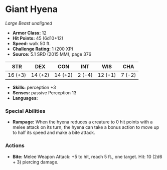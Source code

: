 # Giant Hyena

*Large* *Beast* *unaligned*

- **Armor Class:** 12
- **Hit Points:** 45 (6d10+12)
- **Speed:** walk 50 ft.
- **Challenge Rating:** 1 (200 XP)
- **Source:** 5.1 SRD (2015 MM), page 376

| STR | DEX | CON | INT | WIS | CHA |
| --- | --- | --- | --- | --- | --- |
| 16 (+3) | 14 (+2) | 14 (+2) | 2 (-4) | 12 (+1) | 7 (-2) |

- **Skills:** perception +3
- **Senses:** passive Perception 13
- **Languages:** 

### Special Abilities

- **Rampage:** When the hyena reduces a creature to 0 hit points with a melee attack on its turn, the hyena can take a bonus action to move up to half its speed and make a bite attack.

### Actions

- **Bite:** Melee Weapon Attack: +5 to hit, reach 5 ft., one target. Hit: 10 (2d6 + 3) piercing damage.



